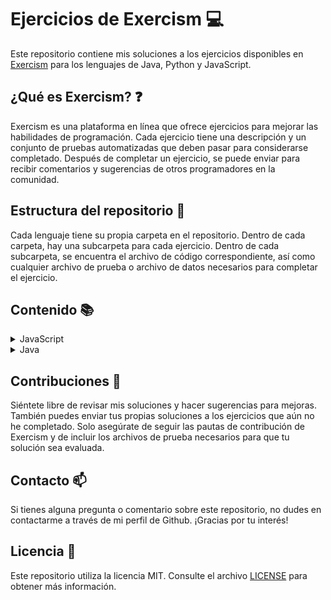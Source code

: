 # Ejercicios de Exercism :computer:

Este repositorio contiene mis soluciones a los ejercicios disponibles en [Exercism](https://exercism.org) para los lenguajes de Java, Python y JavaScript.

## ¿Qué es Exercism? :question:

Exercism es una plataforma en línea que ofrece ejercicios para mejorar las habilidades de programación. Cada ejercicio tiene una descripción y un conjunto de pruebas automatizadas que deben pasar para considerarse completado. Después de completar un ejercicio, se puede enviar para recibir comentarios y sugerencias de otros programadores en la comunidad.

## Estructura del repositorio :file_folder:

Cada lenguaje tiene su propia carpeta en el repositorio. Dentro de cada carpeta, hay una subcarpeta para cada ejercicio. Dentro de cada subcarpeta, se encuentra el archivo de código correspondiente, así como cualquier archivo de prueba o archivo de datos necesarios para completar el ejercicio.

## Contenido :books:

<details>
  <summary>JavaScript</summary>
  <ul>
    <details>
      <summary>Easy</summary>
      <ol type="1">
        <li><a href="js/src/easy/ex-001.js">Hello World</a></li>
        <li><a href="js/src/easy/ex-002.js">Lucian's Luscious Lasagna</a></li>
        <li><a href="js/src/easy/ex-003.js">Annalyn's Infiltration</a></li>
        <li><a href="js/src/easy/ex-004.js">Freelancer Rates</a></li>
        <li><a href="js/src/easy/ex-005.js">Poetry Club Door Policy</a></li>
        <li><a href="js/src/easy/ex-006.js">Elyses Enchantments</a></li>
        <li><a href="js/src/easy/ex-007.js">Vehicle Purchase</a></li>
        <li><a href="js/src/easy/ex-008.js">Bird Watcher</a></li>
        <li><a href="js/src/easy/ex-009.js">Mixed Juices</a></li>
        <li><a href="js/src/easy/ex-010.js">Gigasecond</a></li>
        <li><a href="js/src/easy/ex-011.js">Raindrops</a></li>
        <li><a href="js/src/easy/ex-012.js">Leap</a></li>
        <li><a href="js/src/easy/ex-013.js">Darts</a></li>
        <li><a href="js/src/easy/ex-014.js">Anagram</a></li>
        <li><a href="js/src/easy/ex-015.js">Diffie-Hellman</a></li>
        <li><a href="js/src/easy/ex-016.js">Matching Brackets</a></li>
        <li><a href="js/src/easy/ex-017.js">Roman Numerals</a></li>
        <li><a href="js/src/easy/ex-018.js">Rotational Cipher</a></li>
        <li><a href="js/src/easy/ex-019.js">Armstrong Numbers</a></li>
        <li><a href="js/src/easy/ex-020.js">D&D Character</a></li>
        <li><a href="js/src/easy/ex-021.js">Run-Length Encoding</a></li>
        <li><a href="js/src/easy/ex-022.js">Protein Translation</a></li>
        <li><a href="js/src/easy/ex-022.js">Protein Translation</a></li>
      </ol>
    </details>
    <details>
      <summary>Medium</summary>
      <ol type="1">
        <li><a href="js/src/medium/ex-001.js">Nth Prime</a></li>
        <li><a href="js/src/medium/ex-002.js">Sieve</a></li>
        <li><a href="js/src/medium/ex-003.js">Twelve Days</a></li>
        <li><a href="js/src/medium/ex-004.js">Prime Factors</a></li>
        <li><a href="js/src/medium/ex-005.js">Flatten Array</a></li>
        <li><a href="js/src/medium/ex-006.js">Pascal's Triangle</a></li>
        <li><a href="js/src/medium/ex-007.js">Square Root</a></li>
        <li><a href="js/src/medium/ex-008.js">Diamond</a></li>
      </ol>
    </details>
    <details>
      <summary>Hard</summary>
    </details>
  </ul>
</details>
<details>
  <summary>Java</summary>
  <ul>
    <details>
      <summary>Easy</summary>
      <ol type="1">
        <li><a href="java/src/main/java/easy/Greeter.java">Hello World</a></li>
        <li><a href="java/src/main/java/easy/Lasagna.java">Cook your lasagna</a></li>
        <li><a href="java/src/main/java/easy/LogLevels.java">Log Levels</a></li>
        <li><a href="java/src/main/java/easy/Twofer.java">Two Fer</a></li>
        <li><a href="java/src/main/java/easy/ReverseString.java">Reverse String</a></li>
        <li><a href="java/src/main/java/easy/MicroBlog.java">Micro Blog</a></li>
        <li><a href="java/src/main/java/easy/ArmstrongNumbers.java">Armstrong Numbers</a></li>
        <li><a href="java/src/main/java/easy/SqueakyClean.java">Squeaky Clean</a></li>
        <li><a href="java/src/main/java/easy/Hamming.java">Hamming</a></li>
        <li><a href="java/src/main/java/easy/DifferenceOfSquaresCalculator.java">Difference of Squares</a></li>
        <li><a href="java/src/main/java/easy/AnnalynsInfiltration.java">Annalyn's Infiltration</a></li>
        <li><a href="java/src/main/java/easy/Leap.java">Leap</a></li>
        <li><a href="java/src/main/java/easy/PangramChecker.java">Pangram</a></li>
        <li><a href="java/src/main/java/easy/Acronym.java">Acronym</a></li>
        <li><a href="java/src/main/java/easy/Blackjack.java">Play Your Cards!</a></li>
        <li><a href="java/src/main/java/easy/ResistorColor.java">Resistor Color</a></li>
        <li><a href="java/src/main/java/easy/ResistorColorDuo.java">Resistor Color Duo</a></li>
        <li><a href="java/src/main/java/easy/BirdWatcher.java">Bird Watcher</a></li>
        <li><a href="java/src/main/java/easy/NaturalNumber.java">Perfect Numbers</a></li>
        <li><a href="java/src/main/java/easy/CarsAssemble.java">Cars, Assemble!</a></li>
        <li><a href="java/src/main/java/easy/Scrabble.java">Scrabble Score</a></li>
        <li><a href="java/src/main/java/easy/Grains.java">Grains</a></li>
        <li><a href="java/src/main/java/easy/Gigasecond.java">Gigasecond</a></li>
        <li><a href="java/src/main/java/easy/SpaceAge.java">Space Age</a></li>
        <li><a href="java/src/main/java/easy/RaindropConverter.java">Raindrops</a></li>
        <li><a href="java/src/main/java/easy/LanguageList.java">Karl's Languages</a></li>
        <li><a href="java/src/main/java/easy/SalaryCalculator.java">Salary Calculator</a></li>
        <li><a href="java/src/main/java/easy/HighScores.java">High Scores</a></li>
        <li><a href="java/src/main/java/easy/Darts.java">Darts</a></li>
        <li><a href="java/src/main/java/easy/ElonsToyCar.java">Elon's Toy Car</a></li>
        <li><a href="java/src/main/java/easy/Say.java">Say</a></li>
        <li><a href="java/src/main/java/easy/NeedForSpeed.java">Need for Speed</a></li>
        <li><a href="java/src/main/java/easy/FootballMatchReports.java">Football Match Reports</a></li>
        <li><a href="java/src/main/java/easy/Badge.java">Tim from Marketing</a></li>
        <li><a href="java/src/main/java/easy/CalculatorConundrum.java">Calculator Conundrum</a></li>
        <li><a href="java/src/main/java/easy/AppointmentScheduler.java">Booking Up For Beauty</a></li>
        <li><a href="java/src/main/java/easy/CaptainsLog.java">Captains Log</a></li>
        <li><a href="java/src/main/java/easy/DialingCodes.java">International Calling Connoisseur</a></li>
        <li><a href="java/src/main/java/easy/DnDCharacter.java">DnD Character</a></li>
        <li><a href="java/src/main/java/easy/GottaSnatchEmAll.java">Gotta Snatch Em All</a></li>
        <li><a href="java/src/main/java/easy/LogLine.java">Logs, Logs, Logs!</a></li>
        <li><a href="java/src/main/java/easy/ProteinTranslator.java">Protein Translation</a></li>
        <li><a href="java/src/main/java/easy/RemoteControlCompetition.java">Remote Control Competition</a></li>
        <li><a href="java/src/main/java/easy/ResistorColorTrio.java">Resistor Color Trio</a></li>
        <li><a href="java/src/main/java/easy/RnaTranscription.java">RNA Transcription</a></li>
        <li><a href="java/src/main/java/easy/alphametics/Alphametics.java">Alphametics</a></li>
        <li><a href="java/src/main/java/easy/ledger/Ledger.java">Ledger</a></li>
        <li><a href="java/src/main/java/easy/secrethandshake/HandshakeCalculator.java">Handshake Calculator</a></li>
        <li><a href="java/src/main/java/easy/dotdsl/Graph.java">DOT DSL</a></li>
        <li><a href="java/src/main/java/easy/wizardwarrior/Wizard.java">Wizards and Warriors</a></li>
      </ol>
    </details>
    <details>
      <summary>Medium</summary>
      <ol type="1">
        <li><a href="java/src/main/java/medium/IsogramChecker.java">Isogram</a></li>
        <li><a href="java/src/main/java/medium/PrimeCalculator.java">Nth Prime</a></li>
        <li><a href="java/src/main/java/medium/BracketChecker.java">Matching Brackets</a></li>
        <li><a href="java/src/main/java/medium/Triangle.java">Triangle</a></li>
        <li><a href="java/src/main/java/medium/Anagram.java">Anagram</a></li>
        <li><a href="java/src/main/java/medium/LuhnValidator.java">Luhn</a></li>
        <li><a href="java/src/main/java/medium/TwelveDays.java">Twelve Days</a></li>
        <li><a href="java/src/main/java/medium/WordProblemSolver.java">Wordy</a></li>
        <li><a href="java/src/main/java/medium/RelationshipComputer.java">Sublist</a></li>
        <li><a href="java/src/main/java/medium/Flattener.java">Flatten Array</a></li>
        <li><a href="java/src/main/java/medium/WordCount.java">Word Count</a></li>
        <li><a href="java/src/main/java/medium/DoublyLinkedList.java">Linked List</a></li>
        <li><a href="java/src/main/java/medium/BowlingGame.java">Bowling</a></li>
        <li><a href="java/src/main/java/medium/BaseConverter.java">Base Converter</a></li>
        <li><a href="java/src/main/java/medium/Bob.java">Bob</a></li>
        <li><a href="java/src/main/java/medium/BottleSong.java">Bottle Song</a></li>
        <li><a href="java/src/main/java/medium/CollatzCalculator.java">Collatz Conjecture</a></li>
        <li><a href="java/src/main/java/medium/Etl.java">Etl</a></li>
        <li><a href="java/src/main/java/medium/IsbnVerifier.java">Isbn Verifier</a></li>
        <li><a href="java/src/main/java/medium/LargestSeriesProductCalculator.java">Largest Series Product Calculator</a></li>
        <li><a href="java/src/main/java/medium/Markdown.java">Markdown</a></li>
        <li><a href="java/src/main/java/medium/NucleotideCounter.java">Nucleotide Counter</a></li>
        <li><a href="java/src/main/java/medium/ParallelLetterFrequency.java">Parallel Letter Frequency</a></li>
        <li><a href="java/src/main/java/medium/PigLatinTranslator.java">Pig Latin Translator</a></li>
        <li><a href="java/src/main/java/medium/Proverb.java">Proverb</a></li>
        <li><a href="java/src/main/java/medium/Robot.java">Robot</a></li>
        <li><a href="java/src/main/java/medium/School.java">School</a></li>
        <li><a href="java/src/main/java/medium/SquareRoot.java">Square Root</a></li>
        <li><a href="java/src/main/java/medium/robotsimulation/Robot.java">Robot Simulator</a></li>
      </ol>
    </details>
    <details>
      <summary>Hard</summary>
    </details>
  </ul>
</details>


## Contribuciones :handshake:

Siéntete libre de revisar mis soluciones y hacer sugerencias para mejoras. También puedes enviar tus propias soluciones a los ejercicios que aún no he completado. Solo asegúrate de seguir las pautas de contribución de Exercism y de incluir los archivos de prueba necesarios para que tu solución sea evaluada.

## Contacto :mailbox:

Si tienes alguna pregunta o comentario sobre este repositorio, no dudes en contactarme a través de mi perfil de Github. ¡Gracias por tu interés!

## Licencia :page_facing_up:

Este repositorio utiliza la licencia MIT. Consulte el archivo [LICENSE](LICENSE) para obtener más información.
